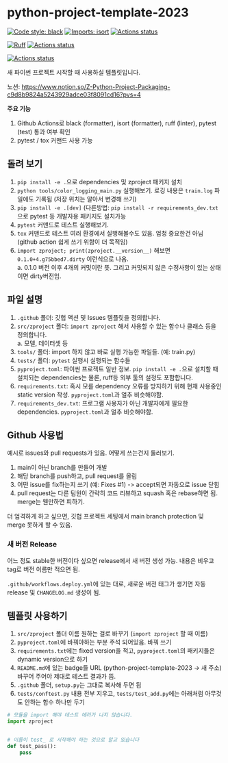 # python-project-template-2023

[![Code style: black](https://img.shields.io/badge/code%20style-black-000000.svg)](https://github.com/psf/black)
[![Imports: isort](https://img.shields.io/badge/%20imports-isort-%231674b1?style=flat&labelColor=ef8336)](https://pycqa.github.io/isort/)
[![Actions status](https://github.com/Innerverz-AI/python-project-template-2023/workflows/Style%20checking/badge.svg)](https://github.com/Innerverz-AI/python-project-template-2023/actions)

[![Ruff](https://img.shields.io/endpoint?url=https://raw.githubusercontent.com/astral-sh/ruff/main/assets/badge/v2.json)](https://github.com/astral-sh/ruff)
[![Actions status](https://github.com/Innerverz-AI/python-project-template-2023/workflows/Linting/badge.svg)](https://github.com/Innerverz-AI/python-project-template-2023/actions)

[![Actions status](https://github.com/Innerverz-AI/python-project-template-2023/workflows/Tests/badge.svg)](https://github.com/Innerverz-AI/python-project-template-2023/actions)

새 파이썬 프로젝트 시작할 때 사용하실 템플릿입니다.

노션: https://www.notion.so/Z-Python-Project-Packaging-c9d8b9824a5243929adce03f8091cd16?pvs=4

**주요 기능**

1. Github Actions로 black (formatter), isort (formatter), ruff (linter), pytest (test) 통과 여부 확인
2. pytest / tox 커맨드 사용 가능

## 돌려 보기

1. `pip install -e .`으로 dependencies 및 zproject 패키지 설치
2. `python tools/color_logging_main.py` 실행해보기. 로깅 내용은 `train.log` 파일에도 기록됨 (저장 위치는 알아서 변경해 쓰기)
3. `pip install -e .[dev]` (다른방법: `pip install -r requirements_dev.txt` 으로 pytest 등 개발자용 패키지도 설치가능
4. `pytest` 커맨드로 테스트 실행해보기.
5. `tox` 커맨드로 테스트 여러 환경에서 실행해볼수도 있음. 엄청 중요한건 아님 (github action 쉽게 쓰기 위함이 더 목적임)
6. `import zproject; print(zproject.__version__)` 해보면 `0.1.0+4.g75bbed7.dirty` 이런식으로 나옴.  
  a. 0.1.0 버전 이후 4개의 커밋이란 뜻. 그리고 커밋되지 않은 수정사항이 있는 상태이면 dirty버전임.

## 파일 설명

1. `.github` 폴더: 깃헙 액션 및 Issues 템플릿을 정의합니다.
2. `src/zproject` 폴더: `import zproject` 해서 사용할 수 있는 함수나 클래스 등을 정의합니다.  
  a. 모델, 데이터셋 등
3. `tools/` 폴더: import 하지 않고 바로 실행 가능한 파일들. (예: train.py)
4. `tests/` 폴더: `pytest` 실행시 실행되는 함수들
5. `pyproject.toml`: 파이썬 프로젝트 일반 정보. `pip install -e .`으로 설치할 때 설치되는 dependencies는 물론, ruff등 외부 툴의 설정도 포함합니다.
6. `requirements.txt`: 혹시 모를 dependency 오류를 방지하기 위해 현재 사용중인 static version 작성. `pyproject.toml`과 얼추 비슷해야함.
7. `requirements_dev.txt`: 프로그램 사용자가 아닌 개발자에게 필요한 dependencies. `pyproject.toml`과 얼추 비슷해야함.

## Github 사용법

예시로 issues와 pull requests가 있음. 어떻게 쓰는건지 둘러보기.

1. main이 아닌 branch를 만들어 개발
2. 해당 branch를 push하고, pull request를 올림
3. 어떤 issue를 fix하는지 쓰기 (예: Fixes #1) -> accept되면 자동으로 issue 닫힘
4. pull request는 다른 팀원이 간략히 코드 리뷰하고 squash 혹은 rebase하면 됨. merge는 웬만하면 피하기.

더 엄격하게 하고 싶으면, 깃헙 프로젝트 세팅에서 main branch protection 및 merge 못하게 할 수 있음.

### 새 버전 Release
어느 정도 stable한 버전이다 싶으면 release에서 새 버전 생성 가능. 내용은 비우고 tag로 버전 이름만 적으면 됨.

`.github/workflows.deploy.yml`에 있는 대로, 새로운 버전 태그가 생기면 자동 release 및 `CHANGELOG.md` 생성이 됨.

## 템플릿 사용하기

1. `src/zproject` 폴더 이름 원하는 걸로 바꾸기 (`import zproject` 할 때 이름)
2. `pyproject.toml`에 바꿔야하는 부분 주석 되어있음. 바꿔 쓰기
3. `requirements.txt`에는 fixed version을 적고, `pyproject.toml`의 패키지들은 dynamic version으로 하기
4. `README.md`에 있는 badge들 URL (python-project-template-2023 -> 새 주소) 바꾸어 주어야 제대로 테스트 결과가 뜸.
5. `.github` 폴더, `setup.py`는 그대로 복사해 두면 됨
6. `tests/conftest.py` 내용 전부 지우고, `tests/test_add.py`에는 아래처럼 아무것도 안하는 함수 하나만 두기

```python
# 모듈을 import 해야 테스트 에러가 나지 않습니다.
import zproject


# 이름이 test_ 로 시작해야 하는 것으로 알고 있습니다
def test_pass():
    pass
```

